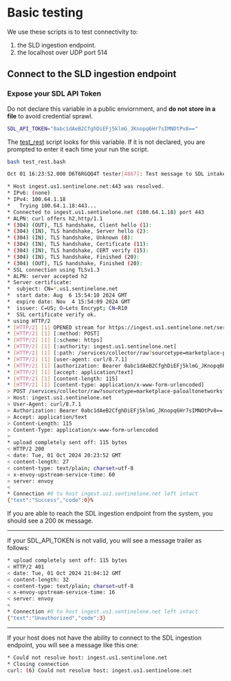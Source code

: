 # Basic testing

We use these scripts is to test connectivity to:

1. the SLD ingestion endpoint.
2. the localhost over UDP port 514

## Connect to the SLD ingestion endpoint

### Expose your SDL API Token
Do not declare this variable in a public enviornment, and **do not store in a file** to avoid credential sprawl.

```bash
SDL_API_TOKEN="0abc1dAeB2CfghDiEFj5klmG_JKnopq6Hr7sIMNOtPv8=="
```

The [test_rest](test_rest.bash) script looks for this variable. If it is not declared, you are prompted to enter it each time your run the script.

```bash
bash test_rest.bash
```

```bash
Oct 01 16:23:52.000 D6T6RGQQ4T tester[4867]: Test message to SDL intake API using curl and paloaltonetworksfirewall

* Host ingest.us1.sentinelone.net:443 was resolved.
* IPv6: (none)
* IPv4: 100.64.1.18
*   Trying 100.64.1.18:443...
* Connected to ingest.us1.sentinelone.net (100.64.1.18) port 443
* ALPN: curl offers h2,http/1.1
* (304) (OUT), TLS handshake, Client hello (1):
* (304) (IN), TLS handshake, Server hello (2):
* (304) (IN), TLS handshake, Unknown (8):
* (304) (IN), TLS handshake, Certificate (11):
* (304) (IN), TLS handshake, CERT verify (15):
* (304) (IN), TLS handshake, Finished (20):
* (304) (OUT), TLS handshake, Finished (20):
* SSL connection using TLSv1.3 
* ALPN: server accepted h2
* Server certificate:
*  subject: CN=*.us1.sentinelone.net
*  start date: Aug  6 15:54:10 2024 GMT
*  expire date: Nov  4 15:54:09 2024 GMT
*  issuer: C=US; O=Lets Encrypt; CN=R10
*  SSL certificate verify ok.
* using HTTP/2
* [HTTP/2] [1] OPENED stream for https://ingest.us1.sentinelone.net/services/collector/raw?sourcetype=marketplace-paloaltonetworksfirewall-latest
* [HTTP/2] [1] [:method: POST]
* [HTTP/2] [1] [:scheme: https]
* [HTTP/2] [1] [:authority: ingest.us1.sentinelone.net]
* [HTTP/2] [1] [:path: /services/collector/raw?sourcetype=marketplace-paloaltonetworksfirewall-latest]
* [HTTP/2] [1] [user-agent: curl/8.7.1]
* [HTTP/2] [1] [authorization: Bearer 0abc1dAeB2CfghDiEFj5klmG_JKnopq6Hr7sIMNOtPv8==]
* [HTTP/2] [1] [accept: application/text]
* [HTTP/2] [1] [content-length: 115]
* [HTTP/2] [1] [content-type: application/x-www-form-urlencoded]
> POST /services/collector/raw?sourcetype=marketplace-paloaltonetworksfirewall-latest HTTP/2
> Host: ingest.us1.sentinelone.net
> User-Agent: curl/8.7.1
> Authorization: Bearer 0abc1dAeB2CfghDiEFj5klmG_JKnopq6Hr7sIMNOtPv8==
> Accept: application/text
> Content-Length: 115
> Content-Type: application/x-www-form-urlencoded
> 
* upload completely sent off: 115 bytes
< HTTP/2 200 
< date: Tue, 01 Oct 2024 20:23:52 GMT
< content-length: 27
< content-type: text/plain; charset=utf-8
< x-envoy-upstream-service-time: 60
< server: envoy
< 
* Connection #0 to host ingest.us1.sentinelone.net left intact
{"text":"Success","code":0}%                                                                    
```

If you are able to reach the SDL ingestion endpoint from the system, you should see a 200 `OK` message.

---

If your SDL_API_TOKEN is not valid, you will see a message trailer as follows:

```bash
* upload completely sent off: 115 bytes
< HTTP/2 401 
< date: Tue, 01 Oct 2024 21:04:12 GMT
< content-length: 32
< content-type: text/plain; charset=utf-8
< x-envoy-upstream-service-time: 16
< server: envoy
< 
* Connection #0 to host ingest.us1.sentinelone.net left intact
{"text":"Unauthorized","code":3}
```

---

If your host does not have the ability to connect to the SDL ingestion endpoint, you will see a message like this one:

```bash
* Could not resolve host: ingest.us1.sentinelone.net
* Closing connection
curl: (6) Could not resolve host: ingest.us1.sentinelone.net
```

